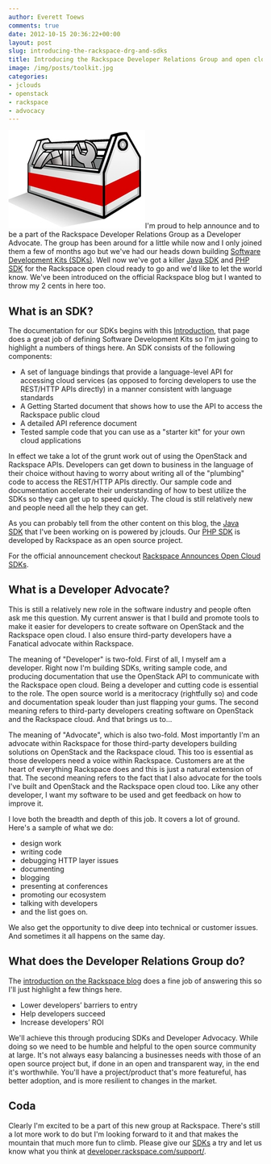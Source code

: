 ```yaml
---
author: Everett Toews
comments: true
date: 2012-10-15 20:36:22+00:00
layout: post
slug: introducing-the-rackspace-drg-and-sdks
title: Introducing the Rackspace Developer Relations Group and open cloud SDKs
image: /img/posts/toolkit.jpg
categories:
- jclouds
- openstack
- rackspace
- advocacy
---
```


<img class="img-right" src="/img/posts/toolkit.jpg"/>I'm proud to help announce and to be a part of the Rackspace Developer Relations Group as a Developer Advocate. The group has been around for a little while now and I only joined them a few of months ago but we've had our heads down building [Software Development Kits (SDKs)](http://docs.rackspace.com/sdks/guide/content/intro.html). Well now we've got a killer [Java SDK](http://docs.rackspace.com/sdks/guide/content/java.html) and [PHP SDK](http://docs.rackspace.com/sdks/guide/content/php.html) for the Rackspace open cloud ready to go and we'd like to let the world know. We've been introduced on the official Rackspace blog but I wanted to throw my 2 cents in here too.

<!--more-->

## What is an SDK?

The documentation for our SDKs begins with this [Introduction](http://docs.rackspace.com/sdks/guide/content/intro.html), that page does a great job of defining Software Development Kits so I'm just going to highlight a numbers of things here. An SDK consists of the following components:

  * A set of language bindings that provide a language-level API for accessing cloud services (as opposed to forcing developers to use the REST/HTTP APIs directly) in a manner consistent with language standards
  * A Getting Started document that shows how to use the API to access the Rackspace public cloud
  * A detailed API reference document
  * Tested sample code that you can use as a "starter kit" for your own cloud applications

In effect we take a lot of the grunt work out of using the OpenStack and Rackspace APIs. Developers can get down to business in the language of their choice without having to worry about writing all of the "plumbing" code to access the REST/HTTP APIs directly. Our sample code and documentation accelerate their understanding of how to best utilize the SDKs so they can get up to speed quickly. The cloud is still relatively new and people need all the help they can get.

As you can probably tell from the other content on this blog, the [Java SDK](http://docs.rackspace.com/sdks/guide/content/java.html) that I've been working on is powered by jclouds. Our [PHP SDK](http://docs.rackspace.com/sdks/guide/content/php.html) is developed by Rackspace as an open source project.

For the official announcement checkout [Rackspace Announces Open Cloud SDKs](http://devops.rackspace.com/523/rackspace-sdks).

## What is a Developer Advocate?

This is still a relatively new role in the software industry and people often ask me this question. My current answer is that I build and promote tools to make it easier for developers to create software on OpenStack and the Rackspace open cloud. I also ensure third-party developers have a Fanatical advocate within Rackspace.

The meaning of "Developer" is two-fold. First of all, I myself am a developer. Right now I'm building SDKs, writing sample code, and producing documentation that use the OpenStack API to communicate with the Rackspace open cloud. Being a developer and cutting code is essential to the role. The open source world is a meritocracy (rightfully so) and code and documentation speak louder than just flapping your gums. The second meaning refers to third-party developers creating software on OpenStack and the Rackspace cloud. And that brings us to...

The meaning of "Advocate", which is also two-fold. Most importantly I'm an advocate within Rackspace for those third-party developers building solutions on OpenStack and the Rackspace cloud. This too is essential as those developers need a voice within Rackspace. Customers are at the heart of everything Rackspace does and this is just a natural extension of that. The second meaning refers to the fact that I also advocate for the tools I've built and OpenStack and the Rackspace open cloud too. Like any other developer, I want my software to be used and get feedback on how to improve it.

I love both the breadth and depth of this job. It covers a lot of ground. Here's a sample of what we do:

  * design work
  * writing code
  * debugging HTTP layer issues
  * documenting
  * blogging
  * presenting at conferences
  * promoting our ecosystem
  * talking with developers
  * and the list goes on.

We also get the opportunity to dive deep into technical or customer issues. And sometimes it all happens on the same day.

## What does the Developer Relations Group do?

The [introduction on the Rackspace blog](http://www.rackspace.com/blog/introducing-drg-making-developers-lives-easier/) does a fine job of answering this so I'll just highlight a few things here.

  * Lower developers’ barriers to entry
  * Help developers succeed
  * Increase developers’ ROI

We'll achieve this through producing SDKs and Developer Advocacy. While doing so we need to be humble and helpful to the open source community at large. It's not always easy balancing a businesses needs with those of an open source project but, if done in an open and transparent way, in the end it's worthwhile. You'll have a project/product that's more featureful, has better adoption, and is more resilient to changes in the market.

## Coda

Clearly I'm excited to be a part of this new group at Rackspace. There's still a lot more work to do but I'm looking forward to it and that makes the mountain that much more fun to climb. Please give our [SDKs](https://developer.rackspace.com/) a try and let us know what you think at [developer.rackspace.com/support/](https://developer.rackspace.com/support/).
